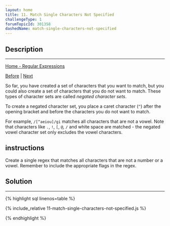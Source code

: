```yaml
---
layout: home
title: 11. Match Single Characters Not Specified
challengeType: 1
forumTopicId: 301358
dashedName: match-single-characters-not-specified
---
```


<div class="row">
<div class="columnStmt" markdown="1">

## Description
------

[Home - Regular Expressions](../regular-expressions/README.md)

[Before](./10-match-numbers-and-letters-of-the-alphabet.md)  | [Next](./12-match-characters-that-occur-one-or-more-times.md) 

So far, you have created a set of characters that you want to match, but you could also create a set of characters that you do not want to match. These types of character sets are called <dfn>negated character sets</dfn>.

To create a negated character set, you place a caret character (`^`) after the opening bracket and before the characters you do not want to match.

For example, `/[^aeiou]/gi` matches all characters that are not a vowel. Note that characters like `.`, `!`, `[`, `@`, `/` and white space are matched - the negated vowel character set only excludes the vowel characters.

##  instructions 

Create a single regex that matches all characters that are not a number or a vowel. Remember to include the appropriate flags in the regex.

</div>
<div class="columnSol" markdown="1">

## Solution
------

{% highlight sql linenos=table %}

{% include_relative 11-match-single-characters-not-specified.js %}

{% endhighlight %}

</div>
</div>